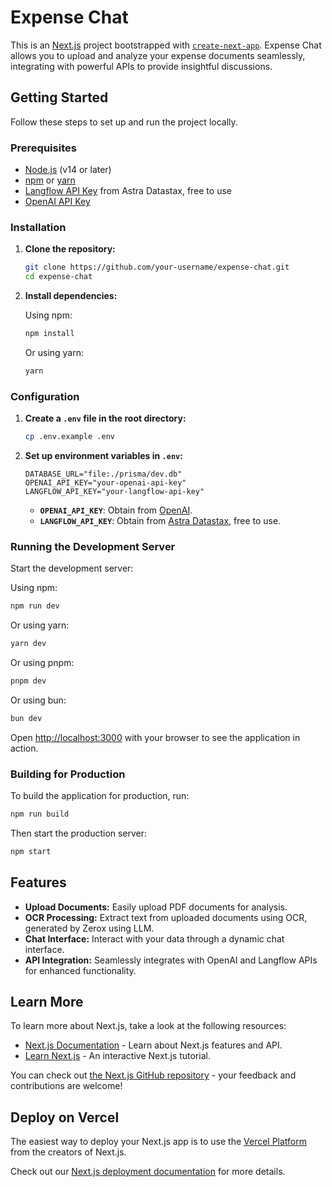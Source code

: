 # Expense Chat

This is an [Next.js](https://nextjs.org) project bootstrapped with [`create-next-app`](https://nextjs.org/docs/app/api-reference/cli/create-next-app). Expense Chat allows you to upload and analyze your expense documents seamlessly, integrating with powerful APIs to provide insightful discussions.

## Getting Started

Follow these steps to set up and run the project locally.

### Prerequisites

- [Node.js](https://nodejs.org/) (v14 or later)
- [npm](https://www.npmjs.com/) or [yarn](https://yarnpkg.com/)
- [Langflow API Key](https://astra.datastax.com/) from Astra Datastax, free to use
- [OpenAI API Key](https://openai.com)

### Installation

1. **Clone the repository:**

   ```bash
   git clone https://github.com/your-username/expense-chat.git
   cd expense-chat
   ```

2. **Install dependencies:**

   Using npm:
   
   ```bash
   npm install
   ```
   
   Or using yarn:
   
   ```bash
   yarn
   ```

### Configuration

1. **Create a `.env` file in the root directory:**

   ```bash
   cp .env.example .env
   ```

2. **Set up environment variables in `.env`:**

   ```env
   DATABASE_URL="file:./prisma/dev.db"
   OPENAI_API_KEY="your-openai-api-key"
   LANGFLOW_API_KEY="your-langflow-api-key"
   ```

   - **`OPENAI_API_KEY`**: Obtain from [OpenAI](https://openai.com).
   - **`LANGFLOW_API_KEY`**: Obtain from [Astra Datastax](https://astra.datastax.com/), free to use.

### Running the Development Server

Start the development server:

Using npm:
```bash
npm run dev
```

Or using yarn:
```bash
yarn dev
```

Or using pnpm:
```bash
pnpm dev
```

Or using bun:
```bash
bun dev
```

Open [http://localhost:3000](http://localhost:3000) with your browser to see the application in action.

### Building for Production

To build the application for production, run:

```bash
npm run build
```

Then start the production server:

```bash
npm start
```

## Features

- **Upload Documents:** Easily upload PDF documents for analysis.
- **OCR Processing:** Extract text from uploaded documents using OCR, generated by Zerox using LLM.
- **Chat Interface:** Interact with your data through a dynamic chat interface.
- **API Integration:** Seamlessly integrates with OpenAI and Langflow APIs for enhanced functionality.

## Learn More

To learn more about Next.js, take a look at the following resources:

- [Next.js Documentation](https://nextjs.org/docs) - Learn about Next.js features and API.
- [Learn Next.js](https://nextjs.org/learn) - An interactive Next.js tutorial.

You can check out [the Next.js GitHub repository](https://github.com/vercel/next.js) - your feedback and contributions are welcome!

## Deploy on Vercel

The easiest way to deploy your Next.js app is to use the [Vercel Platform](https://vercel.com/new?utm_medium=default-template&filter=next.js&utm_source=create-next-app&utm_campaign=create-next-app-readme) from the creators of Next.js.

Check out our [Next.js deployment documentation](https://nextjs.org/docs/app/building-your-application/deploying) for more details.
```
